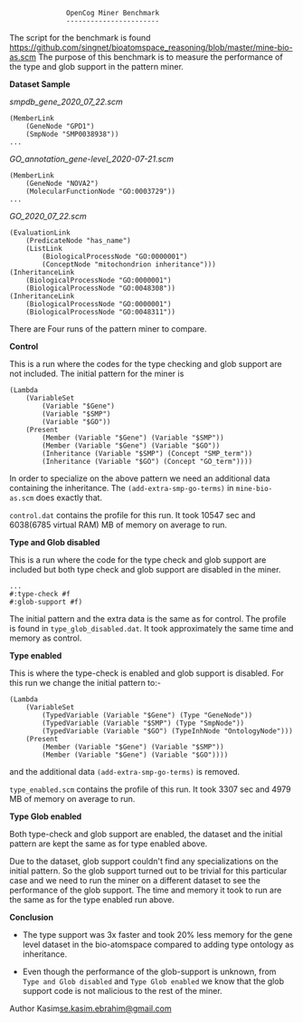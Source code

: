 
                  OpenCog Miner Benchmark
                  -----------------------

The script for the benchmark is found https://github.com/singnet/bioatomspace_reasoning/blob/master/mine-bio-as.scm
The purpose of this benchmark is to measure the performance of the type and glob
support in the pattern miner.

**Dataset Sample**

*smpdb_gene_2020_07_22.scm*

    (MemberLink
        (GeneNode "GPD1")
        (SmpNode "SMP0038938"))
    ...

*GO_annotation_gene-level_2020-07-21.scm*

    (MemberLink
        (GeneNode "NOVA2")
        (MolecularFunctionNode "GO:0003729"))
    ...

*GO_2020_07_22.scm*

    (EvaluationLink
        (PredicateNode "has_name")
        (ListLink
            (BiologicalProcessNode "GO:0000001")
            (ConceptNode "mitochondrion inheritance")))
    (InheritanceLink
        (BiologicalProcessNode "GO:0000001")
        (BiologicalProcessNode "GO:0048308"))
    (InheritanceLink
        (BiologicalProcessNode "GO:0000001")
        (BiologicalProcessNode "GO:0048311"))

There are Four runs of the pattern miner to compare.

**Control**

This is a run where the codes for the type checking and glob support are not 
included.
The initial pattern for the miner is

    (Lambda
        (VariableSet
            (Variable "$Gene")
            (Variable "$SMP")
            (Variable "$GO"))
        (Present
            (Member (Variable "$Gene") (Variable "$SMP"))
            (Member (Variable "$Gene") (Variable "$GO"))
            (Inheritance (Variable "$SMP") (Concept "SMP_term"))
            (Inheritance (Variable "$GO") (Concept "GO_term"))))

In order to specialize on the above pattern we need an additional data containing
the inheritance.
The `(add-extra-smp-go-terms)` in `mine-bio-as.scm` does exactly that.

`control.dat` contains the profile for this run. It took 10547 sec and 
6038(6785 virtual RAM) MB of memory on average to run.

**Type and Glob disabled**

This is a run where the code for the type check and glob support are included
but both type check and glob support are disabled in the miner.
    
    ...
    #:type-check #f
    #:glob-support #f)

The initial pattern and the extra data is the same as for control.
The profile is found in `type_glob_disabled.dat`. It took approximately the 
same time and memory as control.

**Type enabled**

This is where the type-check is enabled and glob support is disabled.
For this run we change the initial pattern to:-

    (Lambda
        (VariableSet
            (TypedVariable (Variable "$Gene") (Type "GeneNode"))
            (TypedVariable (Variable "$SMP") (Type "SmpNode"))
            (TypedVariable (Variable "$GO") (TypeInhNode "OntologyNode")))
        (Present
            (Member (Variable "$Gene") (Variable "$SMP"))
            (Member (Variable "$Gene") (Variable "$GO"))))

and the additional data `(add-extra-smp-go-terms)` is removed.

`type_enabled.scm` contains the profile of this run. It took 3307 sec and 4979 MB
of memory on average to run.

**Type Glob enabled**

Both type-check and glob support are enabled, the dataset and the initial pattern
are kept the same as for type enabled above.

Due to the dataset, glob support couldn't find any specializations on the initial
pattern. So the glob support turned out to be trivial for this particular case 
and we need to run the miner on a different dataset to see the performance of the
glob support.
The time and memory it took to run are the same as for the type enabled run above.

**Conclusion**

- The type support was 3x faster and took 20% less memory for the gene level 
dataset in the bio-atomspace compared to adding type ontology as inheritance.

- Even though the performance of the glob-support is unknown, from 
`Type and Glob disabled` and `Type Glob enabled` we know that the glob support 
code is not malicious to the rest of the miner. 


Author Kasim<se.kasim.ebrahim@gmail.com>

